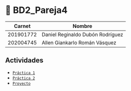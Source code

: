 # 🚀 BD2_Pareja4

| Carnet | Nombre |
| ------ | ------ |
| 201901772 | Daniel Reginaldo Dubón Rodríguez |
| 202004745 | Allen Giankarlo Román Vásquez|

## Actividades

- [`Práctica 1`](./Practica1)
- [`Práctica 2`](./Practica2)
- [`Proyecto`](./Proyecto)
